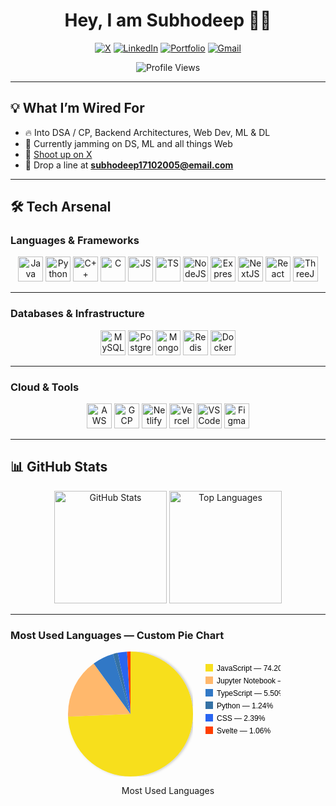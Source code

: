 <h1 align="center">Hey, I am Subhodeep 👋🏼</h1>

<p align="center">
  <a href="https://x.com/[your_x_handle](https://x.com/SiMpL36969)"><img src="https://img.shields.io/badge/X-000000?style=for-the-badge&logo=x&logoColor=white" alt="X"/></a>
  <a href="https://linkedin.com/in/[yourlinkedin](https://www.linkedin.com/in/subhodeep-chatterjee-78210828b/)"><img src="https://img.shields.io/badge/LinkedIn-0A66C2?style=for-the-badge&logo=linkedin&logoColor=white" alt="LinkedIn"/></a>
  <a href="[https://yourportfolio.com](https://portfolio-wheat-sigma-47.vercel.app/)"><img src="https://img.shields.io/badge/Portfolio-9146FF?style=for-the-badge&logoColor=white" alt="Portfolio"/></a>
  <a href="mailto:subhodeep17102005@email.com"><img src="https://img.shields.io/badge/Gmail-D14836?style=for-the-badge&logo=gmail&logoColor=white" alt="Gmail"/></a>
</p>

<p align="center">
  <img src="https://komarev.com/ghpvc/?username=Subhooo5&color=blueviolet&style=flat-square" alt="Profile Views" />
</p>

---

## 💡 What I’m Wired For
- 🔥 Into DSA / CP, Backend Architectures, Web Dev, ML & DL  
- 🚀 Currently jamming on DS, ML and all things Web 
- 📡 [Shoot up on X](https://x.com/SiMpL36969)  
- 📧 Drop a line at **subhodeep17102005@email.com**

---

## 🛠 Tech Arsenal

### Languages & Frameworks
<p align="center">
<img src="https://cdn.jsdelivr.net/gh/devicons/devicon/icons/java/java-original.svg" width="40" alt="Java"/>
<img src="https://cdn.jsdelivr.net/gh/devicons/devicon/icons/python/python-original.svg" width="40" alt="Python"/>
<img src="https://cdn.jsdelivr.net/gh/devicons/devicon/icons/cplusplus/cplusplus-original.svg" width="40" alt="C++"/>
<img src="https://cdn.jsdelivr.net/gh/devicons/devicon/icons/c/c-original.svg" width="40" alt="C"/>
<img src="https://cdn.jsdelivr.net/gh/devicons/devicon/icons/javascript/javascript-original.svg" width="40" alt="JS"/>
<img src="https://cdn.jsdelivr.net/gh/devicons/devicon/icons/typescript/typescript-original.svg" width="40" alt="TS"/>
<img src="https://cdn.jsdelivr.net/gh/devicons/devicon/icons/nodejs/nodejs-original.svg" width="40" alt="NodeJS"/>
<img src="https://cdn.jsdelivr.net/gh/devicons/devicon/icons/express/express-original.svg" width="40" alt="Express"/>
<img src="https://cdn.jsdelivr.net/gh/devicons/devicon/icons/nextjs/nextjs-original.svg" width="40" alt="NextJS"/>
<img src="https://cdn.jsdelivr.net/gh/devicons/devicon/icons/react/react-original.svg" width="40" alt="React"/>
<img src="https://cdn.jsdelivr.net/gh/devicons/devicon/icons/threejs/threejs-original.svg" width="40" alt="ThreeJS"/>

</p>

---

### Databases & Infrastructure
<p align="center">
<img src="https://cdn.jsdelivr.net/gh/devicons/devicon/icons/mysql/mysql-original.svg" width="40" alt="MySQL"/>
<img src="https://cdn.jsdelivr.net/gh/devicons/devicon/icons/postgresql/postgresql-original.svg" width="40" alt="Postgres"/>
<img src="https://cdn.jsdelivr.net/gh/devicons/devicon/icons/mongodb/mongodb-original.svg" width="40" alt="MongoDB"/>
<img src="https://cdn.jsdelivr.net/gh/devicons/devicon/icons/redis/redis-original.svg" width="40" alt="Redis"/>
<img src="https://cdn.jsdelivr.net/gh/devicons/devicon/icons/docker/docker-original.svg" width="40" alt="Docker"/>
</p>

---

### Cloud & Tools
<p align="center">
<img src="https://cdn.jsdelivr.net/gh/devicons/devicon/icons/amazonwebservices/amazonwebservices-original.svg" width="40" alt="AWS"/>
<img src="https://cdn.jsdelivr.net/gh/devicons/devicon/icons/googlecloud/googlecloud-original.svg" width="40" alt="GCP"/>
<img src="https://cdn.jsdelivr.net/gh/devicons/devicon/icons/netlify/netlify-original.svg" width="40" alt="Netlify"/>
<img src="https://cdn.jsdelivr.net/gh/devicons/devicon/icons/vercel/vercel-original.svg" width="40" alt="Vercel"/>
<img src="https://cdn.jsdelivr.net/gh/devicons/devicon/icons/vscode/vscode-original.svg" width="40" alt="VSCode"/>
<img src="https://cdn.jsdelivr.net/gh/devicons/devicon/icons/figma/figma-original.svg" width="40" alt="Figma"/>
</p>

---

## 📊 GitHub Stats

<p align="center">
<img src="https://github-readme-stats.vercel.app/api?username=Subhooo5&show_icons=true&theme=radical&border_radius=12&hide_border=false&bg_color=0d1117&title_color=ff79c6&icon_color=50fa7b" height="180" alt="GitHub Stats" />
<img src="https://github-readme-stats.vercel.app/api/top-langs/?username=Subhooo5&layout=compact&theme=radical&border_radius=12&hide_border=false&bg_color=0d1117&title_color=ffb86c" height="180" alt="Top Languages" />
</p>

---

### Most Used Languages — Custom Pie Chart

<!--
  Pie chart is inline SVG. Percentages used (matching the screenshot):
  - JavaScript: 74.20%
  - Jupyter Notebook: 15.62%
  - TypeScript: 5.50%
  - Python: 1.24%
  - CSS: 2.39%
  - Svelte: 1.06%

  If you want to change percentages, edit the `stroke-dasharray` values (see the circle lengths below)
-->

<div align="center">

<!-- SVG Pie -->
<svg width="360" height="200" viewBox="0 0 360 200" xmlns="http://www.w3.org/2000/svg" role="img" aria-label="Most used languages pie chart">
  <!-- Circle background -->
  <defs>
    <filter id="shadow" x="-50%" y="-50%" width="200%" height="200%">
      <feDropShadow dx="0" dy="2" stdDeviation="2" flood-color="#000" flood-opacity="0.25"/>
    </filter>
  </defs>

  <!-- Pie group (centered at 120,100) -->
  <g transform="translate(120,100) rotate(-90)">
    <!-- circumference = 2πr, r=50 -> ≈314.159 -->
    <!-- JavaScript 74.20% => length = 233.106 -->
    <circle r="50" cx="0" cy="0" fill="transparent" stroke="#F7DF1E" stroke-width="100" stroke-dasharray="233.106 81.053" stroke-linecap="butt" filter="url(#shadow)"/>
    <!-- Jupyter Notebook 15.62% => length = 49.072; offset = -233.106 -->
    <circle r="50" cx="0" cy="0" fill="transparent" stroke="#FFB86C" stroke-width="100" stroke-dasharray="49.072 265.087" stroke-linecap="butt" stroke-dashoffset="-233.106"/>
    <!-- TypeScript 5.50% => length = 17.279; offset = -282.178 -->
    <circle r="50" cx="0" cy="0" fill="transparent" stroke="#3178C6" stroke-width="100" stroke-dasharray="17.279 296.88" stroke-linecap="butt" stroke-dashoffset="-282.178"/>
    <!-- Python 1.24% => length = 3.896; offset = -299.457 -->
    <circle r="50" cx="0" cy="0" fill="transparent" stroke="#3572A5" stroke-width="100" stroke-dasharray="3.896 310.263" stroke-linecap="butt" stroke-dashoffset="-299.457"/>
    <!-- CSS 2.39% => length = 7.508; offset = -303.352 -->
    <circle r="50" cx="0" cy="0" fill="transparent" stroke="#2965f1" stroke-width="100" stroke-dasharray="7.508 306.651" stroke-linecap="butt" stroke-dashoffset="-303.352"/>
    <!-- Svelte 1.06% => length = 3.33; offset = -310.861 -->
    <circle r="50" cx="0" cy="0" fill="transparent" stroke="#FF3E00" stroke-width="100" stroke-dasharray="3.33 310.829" stroke-linecap="butt" stroke-dashoffset="-310.861"/>
  </g>

  <!-- Legend on the right -->
  <g transform="translate(240,20)" font-family="sans-serif" font-size="12">
    <g transform="translate(0,0)"><rect width="12" height="12" fill="#F7DF1E"/><text x="18" y="11">JavaScript — 74.20%</text></g>
    <g transform="translate(0,20)"><rect width="12" height="12" fill="#FFB86C"/><text x="18" y="11">Jupyter Notebook — 15.62%</text></g>
    <g transform="translate(0,40)"><rect width="12" height="12" fill="#3178C6"/><text x="18" y="11">TypeScript — 5.50%</text></g>
    <g transform="translate(0,60)"><rect width="12" height="12" fill="#3572A5"/><text x="18" y="11">Python — 1.24%</text></g>
    <g transform="translate(0,80)"><rect width="12" height="12" fill="#2965f1"/><text x="18" y="11">CSS — 2.39%</text></g>
    <g transform="translate(0,100)"><rect width="12" height="12" fill="#FF3E00"/><text x="18" y="11">Svelte — 1.06%</text></g>
  </g>

  <!-- Title -->
  <text x="20" y="18" font-family="sans-serif" font-size="13" fill="#cbd5e1">Most Used Languages</text>
</svg>

</div>

